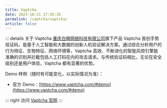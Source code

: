 ```yaml
---
title: Vaptcha
date: 2023-10-21 17:35:35
permalink: /captcha/vaptcha/
article: false
---
```


::: details 关于 Vaptcha
[重庆白狮网络科技有限公司](https://www.tianyancha.com/company/280611176)旗下产品 Vaptcha 首创手势验证码，是基于人工智能和大数据的创新人机验证解决方案。通过综合分析用户的行为特征、生物特征、网络环境等，Vaptcha 高效、不断进化的智能风控引擎能准确的识别并拦截包括人工打码在内的攻击请求。与传统验证码相比，无论在安全级别还是用户体验，Vaptcha 都有显著的优势。
<br>

Demo 样例（随时有可能变化，以实际情况为准）：
<br>

- 官方 Demo：[https://www.vaptcha.com/#demo](https://www.vaptcha.com/#demo)

::: right
访问 [Vaptcha 官网](https://www.vaptcha.com/)
:::

<br>

<captcha-vaptcha></captcha-vaptcha>

<!-- <style>
    h1 span {
        font-family: -apple-system, BlinkMacSystemFont, "Segoe UI", Roboto, Oxygen, Ubuntu, Cantarell, "Fira Sans", "Droid Sans", "Helvetica Neue", sans-serif;
        font-weight: normal;    
    }
    .VAPTCHA-init-main {
        display: table;
        width: 100%;
        height: 100%;
        background-color: #eeeeee;
    }
    .VAPTCHA-init-loading {
        display: table-cell;
        vertical-align: middle;
        text-align: center;
    }
    .VAPTCHA-init-loading>a {
        display: inline-block;
        width: 18px;
        height: 18px;
        border: none;
    }
    .VAPTCHA-init-loading .VAPTCHA-text {
        font-family: sans-serif;
        font-size: 12px;
        color: #cccccc;
        vertical-align: middle;
    }
    .VAPTCHA-submit {
        background: #347eff;
        border-radius: 4px;
        margin: 20px 0;
        display: inline-block;
        width: 300px;
        height: 50px;
        box-sizing: border-box;
        border: 1px solid #ccc;
        color: #fff;
        cursor: pointer;
        font-size: 14px;
        line-height: 49px;
    }
    .VAPTCHA-submit:hover {
        background: #1A73E8;
    }
    .VAPTCHA-input {
        display: inline-block;
        width: 300px;
        padding: 12px;
        border: 1px solid #d1d6e0;
        background-color: #fff;
        position: relative;
        cursor: pointer;
        -webkit-box-sizing: border-box;
        box-sizing: border-box;
        border-radius: 3px;
        color: #292f3a;
        font-size: 14px;
        line-height: 20px;
    }
</style>
<div style="text-align: center !important;">
    <h1>Vaptcha Demo <Badge text="校验严格度：中等" type="tip" vertical="top"/></h1>
    <br>
    <div>
        <input type="text" :placeholder="'\ue614 请输入账号'" id="username" maxlength="" class="iconfont VAPTCHA-input">
    </div>
    <br>
    <div>
        <input type="text" :placeholder="'\ue69c 请输入密码'" id="password" maxlength="" class="iconfont VAPTCHA-input">
    </div>
    <br>
    <div id="VAPTCHAContainer" style="width: 300px;height: 36px; margin: 0 auto;">
        <div class="VAPTCHA-init-main">
            <div class="VAPTCHA-init-loading">
                <a href="/" target="_blank">
                    <svg xmlns="http://www.w3.org/2000/svg" xmlns:xlink="http://www.w3.org/1999/xlink" width="48px" height="60px" viewBox="0 0 24 30" style="enable-background: new 0 0 50 50; width: 14px; height: 14px; vertical-align: middle" xml:space="preserve">
                        <rect x="0" y="9.22656" width="4" height="12.5469" fill="#CCCCCC">
                            <animate attributeName="height" attributeType="XML" values="5;21;5" begin="0s" dur="0.6s" repeatCount="indefinite"></animate>
                            <animate attributeName="y" attributeType="XML" values="13; 5; 13" begin="0s" dur="0.6s" repeatCount="indefinite"></animate>
                        </rect>
                        <rect x="10" y="5.22656" width="4" height="20.5469" fill="#CCCCCC">
                            <animate attributeName="height" attributeType="XML" values="5;21;5" begin="0.15s" dur="0.6s" repeatCount="indefinite"></animate>
                            <animate attributeName="y" attributeType="XML" values="13; 5; 13" begin="0.15s" dur="0.6s" repeatCount="indefinite"></animate>
                        </rect>
                        <rect x="20" y="8.77344" width="4" height="13.4531" fill="#CCCCCC">
                            <animate attributeName="height" attributeType="XML" values="5;21;5" begin="0.3s" dur="0.6s" repeatCount="indefinite"></animate>
                            <animate attributeName="y" attributeType="XML" values="13; 5; 13" begin="0.3s" dur="0.6s" repeatCount="indefinite"></animate>
                        </rect>
                    </svg>
                </a>
                <span class="VAPTCHA-text">Vaptcha Initializing...</span>
            </div>
        </div>
    </div>
    <input class="VAPTCHA-submit" id="submit" type="submit" value="立即登录">
</div>
<script src="https://v-cn.vaptcha.com/v3.js"></script>
<script>
    var serverToken = '';
    var VAPTCHAObj = '';
    setTimeout(function() {
        vaptcha({
            vid: '655ebd8dd480772c07231a4f',
            mode: 'click',
            scene: 0,
            container: '#VAPTCHAContainer',
            area: 'auto',
        }).then(function (captchaObj) {
            VAPTCHAObj = captchaObj;
            VAPTCHAObj.render();
            VAPTCHAObj.listen('pass', function () {
                serverToken = VAPTCHAObj.getServerToken();
            })
        });
        $('#submit').click(function () {
            if (!serverToken) {
               return alert('请先完成验证！');
            } else {
                var data = {
                    username: $('#username').val(),
                    password: $('#password').val(),
                    server: serverToken.server,
                    token: serverToken.token,
                };
                $.post('https://api.spiderapi.cn/vaptcha/login', data, function (r) {
                    if (r.success) {
                        alert('登录成功！');
                        setTimeout(function() {
                            VAPTCHAObj.reset();
                        }, 1000)
                    } else {
                        alert('登录失败，请重新验证！');
                        VAPTCHAObj.reset();
                    }
                })
            }
        });
    }, 500);
</script> -->
